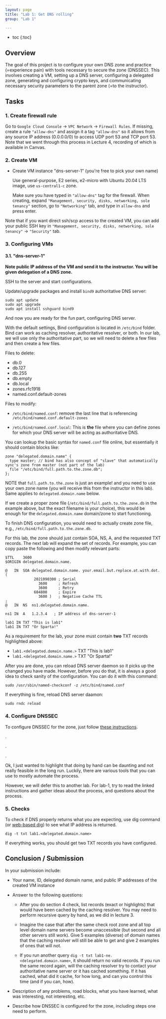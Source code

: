```yaml
---
layout: page
title: "Lab 1: Get DNS rolling"
group: "Lab 1"

---
```


* toc
{:toc}

## Overview

The goal of this project is to configure your own DNS zone and practice (=experience pain) with tools necessary to secure the zone (DNSSEC).
This involves creating a VM, setting up a DNS server, configuring a delegated zone, generating and configuring crypto keys, and communicating necessary security parameters to the parent zone (=to the instructor).

## Tasks

### 1. Create firewall rule

Go to `Google Cloud Console` -> `VPC Network` -> `Firewall Rules`.  If missing, create a rule `"allow-dns"` and assign it a tag `"allow-dns"` so it allows from any source IP address (0.0.0.0/0) to access UDP port 53 and TCP port 53.
Note that we went through this process in Lecture 4, recording of which is available in Canvas.

### 2. Create VM

- Create VM instance "dns-server-1" (you're free to pick your own name)

  Use general-purpose, E2 series, e2-micro with Ubuntu 20.04 LTS image, use `us-central1-c` zone.

  Make sure you have typed in `"allow-dns"` tag for the firewall.  When creating, expand `"Management, security, disks, networking, sole tenancy"` section, go to `"Networking"` tab, and type in `allow-dns` and press enter.
 
Note that if you want direct ssh/scp access to the created VM, you can add your public SSH key in `"Management, security, disks, networking, sole tenancy"` -> `"Security"` tab.

### 3. Configuring VMs

#### 3.1. "dns-server-1"

**Note public IP address of the VM and send it to the instructor. You will be given delegation of a DNS zone.**

SSH to the server and start configurations.

Update/upgrade packages and install `bind9` authoritative DNS server:

```
sudo apt update
sudo apt upgrade
sudo apt install sshguard bind9
```

And now you are ready for the fun part, configuring DNS server.

With the default settings, Bind configuration is located in `/etc/bind` folder.
Bind can work as caching resolver, authoritative resolver, or both.  In our lab, we will use only the authoritative part, so we will need to delete a few files and then create a few files.

Files to delete:

- db.0
- db.127
- db.255
- db.empty
- db.local
- zones.rfc1918
- named.conf.default-zones

Files to modify:

- `/etc/bind/named.conf`: remove the last line that is referencing `/etc/bind/named.conf.default-zones`

- `/etc/bind/named.conf.local`: This is **the** file where you can define zones for which your DNS server will be acting as authoritative DNS.

You can lookup the basic syntax for `named.conf` file online, but essentially it should contain blocks like:

```
zone "delegated.domain.name" {
  type master; // bind has also concept of "slave" that automatically sync's zone from master (not part of the lab)
  file "/etc/bind/full.path.to.the.zone.db";
};
```

NOTE that `full.path.to.the.zone` is just an example! and you need to use your own zone name (you will receive this from the instructor in this lab).  Same applies to `delegated.domain.name` below.

If we create a proper zone file (`/etc/bind/full.path.to.the.zone.db` in the example above, but the exact filename is your choice), this would be enough for the `delegated.domain.name` domain/zone to start functioning.

To finish DNS configuration, you would need to actually create zone file, e.g., `/etc/bind/full.path.to.the.zone.db`.

For this lab, the zone should just contain SOA, NS, A, and the requested TXT records. The next lab will expand the set of records.
For example, you can copy paste the following and then modify relevant parts:

```
$TTL	3600
$ORIGIN delegated.domain.name.

@	IN	SOA	delegated.domain.name. your.email.but.replace.at.with.dot. (
		     2021090300	; Serial
			   3600		; Refresh
			   3600		; Retry
			 604800		; Expire
			   3600 )	; Negative Cache TTL
;
@	IN	NS	ns1.delegated.domain.name.

ns1 IN  A   1.2.3.4   ; IP address of dns-server-1

lab1 IN TXT "This is lab1"
lab1 IN TXT "Or Sparta!"
```

As a requirement for the lab, your zone must contain **two** TXT records highlighted above:

- `lab1.<delegated.domain.name.>` TXT "This is lab1"
- `lab1.<delegated.domain.name.>` TXT "Or Sparta!"

After you are done, you can reload DNS server daemon so it picks up the changed you have made.
However, before you do that, it is always a good idea to check sanity of the configuration. You can do it with this command:
 
    sudo /usr/sbin/named-checkconf -z /etc/bind/named.conf
 
If everything is fine, reload DNS server daamon:

    sudo rndc reload 

### 4. Configure DNSSEC

To configure DNSSEC for the zone, just follow [these instructions](https://www.digitalocean.com/community/tutorials/how-to-setup-dnssec-on-an-authoritative-bind-dns-server-2).

.

.

.

Ok, I just wanted to highlight that doing by hand can be daunting and not really feasible in the long run.
Luckily, there are various tools that you can use to mostly automate the process.

However, we will defer this to another lab.  For lab-1, try to read the linked instructions and gather ideas about the process, and questions about the process.


### 5. Checks

To check if DNS properly returns what you are expecting, use dig command (or [web-based dig](https://www.digwebinterface.com/)) to see what IP address is returned.

    dig -t txt lab1.<delegated.domain.name>

If everything works, you should get two TXT records you have configured.

## Conclusion / Submission

In your submission include:

- Your name, ID, delegated domain name, and public IP addresses of the created VM instance

- Answer to the following questions:

    * After you do section 4 check, list records (exact or highlights) that would have been cached by the caching resolver.  You may need to perform recursive query by hand, as we did in lecture 3.

    * Imagine the case that after the same check root zone and all top level domain name servers become unaccessible (but second and all other servers still work).  Give 5 examples (diverse) of domain names that the caching resolver will still be able to get and give 2 examples of ones that will not.

    * If you run another query `dig -t txt lab1-ne.<delegated.domain.name>`, it should return no valid records.  If you run the same record again, will the caching resolver try to contact your authoritative name server or it has cached something.  If it has cached, what did it cache, for how long, and can you control this time (and if you can, how).

- Description of any problems, road blocks, what you have learned, what was interesting, not interesting, etc.

- Describe how DNSSEC is configured for the zone, including steps one need to perform. 
